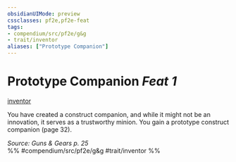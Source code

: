 ```yaml
---
obsidianUIMode: preview
cssclasses: pf2e,pf2e-feat
tags:
- compendium/src/pf2e/g&g
- trait/inventor
aliases: ["Prototype Companion"]
---
```

# Prototype Companion  *Feat 1*  
[inventor](rules/traits/inventor-g-g.md "Inventor Class Trait")  


You have created a construct companion, and while it might not be an innovation, it serves as a trustworthy minion. You gain a prototype construct companion (page 32).

*Source: Guns & Gears p. 25*  
%% #compendium/src/pf2e/g&g #trait/inventor %%
